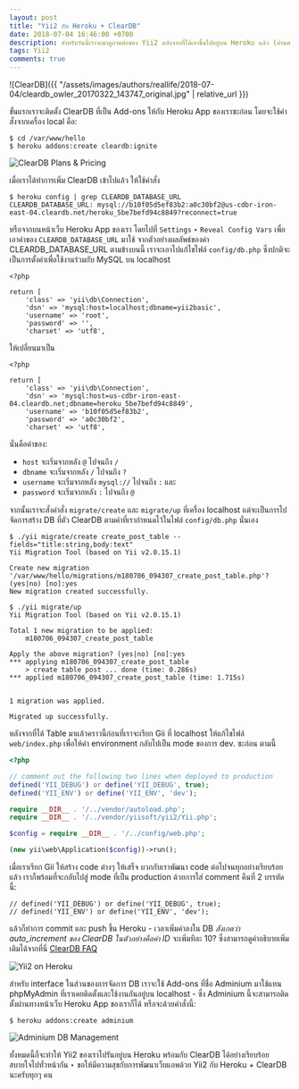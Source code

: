 ```yaml
---
layout: post
title: "Yii2 กับ Heroku + ClearDB"
date: 2018-07-04 16:46:00 +0700
description: สำหรับวันนี้เราจะมาดูภาคต่อของ Yii2 หลังจากที่ได้เอาขึ้นไปอยู่บน Heroku แล้ว (อ่านตอน [Yii2 กับ Heroku](https://www.sdee.co/developer/2018/04/07/yii2-deploy-to-heroku/) ได้ที่นี่) ‣ มาดูกันว่าเราจะต้องทำยังไงให้ Yii2 ของเราสามารถใช้งานร่วมกับ ClearDB ที่มีให้บน Heroku ได้ (แทนการใช้ MySQL และ phpMyAdmin บน localhost)
tags: Yii2
comments: true
---
```

![ClearDB]({{ "/assets/images/authors/reallife/2018-07-04/cleardb_owler_20170322_143747_original.jpg" | relative_url }})

ขั้นแรกเราจะติดตั้ง ClearDB ที่เป็น Add-ons ให้กับ Heroku App ของเราซะก่อน โดยจะใช้คำสั่งจากเครื่อง local คือ:
```
$ cd /var/www/hello
$ heroku addons:create cleardb:ignite
```

![ClearDB Plans & Pricing](https://res.cloudinary.com/sdees-reallife/image/upload/c_scale,w_500/v1530863429/Screenshot_from_2018-07-06_14-45-21.png)

เมื่อเราได้ทำการเพิ่ม ClearDB เข้าไปแล้ว ให้ใช้คำสั่ง
```
$ heroku config | grep CLEARDB_DATABASE_URL
CLEARDB_DATABASE_URL: mysql://b10f05d5ef83b2:a0c30bf2@us-cdbr-iron-east-04.cleardb.net/heroku_5be7befd94c8849?reconnect=true
```
หรือจากบนหน้าเว็บ Heroku App ของเรา โดยไปที่ `Settings` ‣ `Reveal Config Vars` เพื่อเอาค่าของ `CLEARDB_DATABASE_URL` มาใช้ จากตัวอย่างผลลัพธ์ของค่า CLEARDB_DATABASE_URL ตามข้างบนนี้ เราจะเอาไปแก้ไขไฟล์ `config/db.php` ซึ่งปกติจะเป็นการตั้งค่าเพื่อใช้งานร่วมกับ MySQL บน localhost
```
<?php

return [
    'class' => 'yii\db\Connection',
    'dsn' => 'mysql:host=localhost;dbname=yii2basic',
    'username' => 'root',
    'password' => '',
    'charset' => 'utf8',
```
ให้เปลี่ยนมาเป็น
```
<?php

return [
    'class' => 'yii\db\Connection',
    'dsn' => 'mysql:host=us-cdbr-iron-east-04.cleardb.net;dbname=heroku_5be7befd94c8849',
    'username' => 'b10f05d5ef83b2',
    'password' => 'a0c30bf2',
    'charset' => 'utf8',
```
นั่นคือค่าของ:
- `host` จะเริ่มจากหลัง `@` ไปจนถึง `/`
- `dbname` จะเริ่มจากหลัง `/` ไปจนถึง `?`
- `username` จะเริ่มจากหลัง `mysql://` ไปจนถึง `:` และ
- `password` จะเริ่มจากหลัง `:` ไปจนถึง `@`

จากนั้นเราจะสั่งคำสั่ง `migrate/create` และ `migrate/up` ที่เครื่อง localhost แต่จะเป็นการไปจัดการสร้าง DB ที่ตัว ClearDB ตามค่าที่เรากำหนดไว้ในไฟล์ `config/db.php` นั่นเอง

```
$ ./yii migrate/create create_post_table --fields="title:string,body:text"
Yii Migration Tool (based on Yii v2.0.15.1)

Create new migration '/var/www/hello/migrations/m180706_094307_create_post_table.php'? (yes|no) [no]:yes
New migration created successfully.

$ ./yii migrate/up
Yii Migration Tool (based on Yii v2.0.15.1)

Total 1 new migration to be applied:
	m180706_094307_create_post_table

Apply the above migration? (yes|no) [no]:yes
*** applying m180706_094307_create_post_table
    > create table post ... done (time: 0.286s)
*** applied m180706_094307_create_post_table (time: 1.715s)


1 migration was applied.

Migrated up successfully.
```
หลังจากที่ได้ Table มาแล้วคราวนี้ก่อนที่เราจะเรียก Gii ที่ localhost ให้แก้ไขไฟล์ `web/index.php` เพื่อให้ค่า environment กลับไปเป็น mode ของการ dev. ซะก่อน ตามนี้

```php
<?php

// comment out the following two lines when deployed to production
defined('YII_DEBUG') or define('YII_DEBUG', true);
defined('YII_ENV') or define('YII_ENV', 'dev');

require __DIR__ . '/../vendor/autoload.php';
require __DIR__ . '/../vendor/yiisoft/yii2/Yii.php';

$config = require __DIR__ . '/../config/web.php';

(new yii\web\Application($config))->run();
```

เมื่อเราเรียก Gii ให้สร้าง code ต่างๆ ให้เสร็จ บวกกับเราพัฒนา code ต่อไปจนทุกอย่างเรียบร้อยแล้ว เราก็พร้อมที่จะกลับไปสู่ mode ที่เป็น production ด้วยการใส่ comment คืนที่ 2 บรรทัดนี้:
```
// defined('YII_DEBUG') or define('YII_DEBUG', true);
// defined('YII_ENV') or define('YII_ENV', 'dev');
```
แล้วก็ทำการ commit และ push ขึ้น Heroku - เวลาเพิ่มค่าลงใน DB *สังเกตว่า auto_increment ของ ClearDB ในตัวอย่างคือค่า ID* จะเพิ่มทีละ 10? ซึ่งสามารถดูคำอธิบายเพิ่มเติมได้จากที่นี่ [ClearDB FAQ](http://w2.cleardb.net/faqs/#general_16)

![Yii2 on Heroku](https://res.cloudinary.com/sdees-reallife/image/upload/c_scale,w_500/v1530872407/Screenshot_from_2018-07-06_17-18-09.png)

สำหรับ interface ในส่วนของการจัดการ DB เราจะใช้ Add-ons ที่ชื่อ Adminium มาใช้แทน phpMyAdmin ที่เราเคยติดตั้งและใช้งานกันอยู่บน localhost - ซึ่ง Adminium นี้จะสามารถติดตั้งผ่านทางหน้าเว็บ Heroku App ของเราก็ได้ หรือจะด้วยคำสั่งนี้:

```
$ heroku addons:create adminium
```

![Adminium DB Management](https://res.cloudinary.com/sdees-reallife/image/upload/c_scale,w_500/v1530873200/Screenshot_from_2018-07-06_17-31-28.png)

ทั้งหมดนี้ก็จะทำให้ Yii2 ของเราไปรันอยู่บน Heroku พร้อมกับ ClearDB ได้อย่างเรียบร้อย สบายใจไปทั่วหน้ากัน ‣ ขอให้มีความสุขกับการพัฒนาเว็บแอพด้วย Yii2 กับ Heroku + ClearDB นะครับทุกๆ คน
